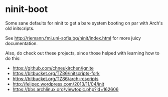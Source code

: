 ninit-boot
==========

Some sane defaults for ninit to get a bare system booting on par with Arch's old initscripts.

See <http://riemann.fmi.uni-sofia.bg/ninit/index.html> for more juicy documentation.

Also, do check out these projects, since those helped with learning how to do this:
* <https://github.com/chneukirchen/ignite>
* <https://bitbucket.org/TZ86/initscripts-fork>
* <https://bitbucket.org/TZ86/arch-rcscripts>
* <http://felipec.wordpress.com/2013/11/04/init>
* <https://bbs.archlinux.org/viewtopic.php?id=162606>
